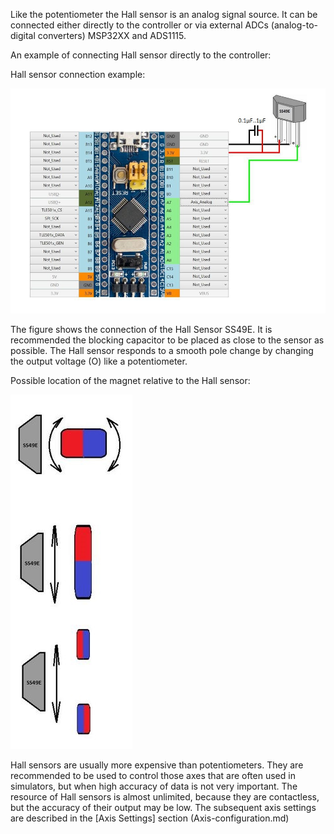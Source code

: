Like the potentiometer the Hall sensor is an analog signal source. It can be connected either directly to the controller or via external ADCs (analog-to-digital converters) MSP32XX and ADS1115.

An example of connecting Hall sensor directly to the controller:

Hall sensor connection example:

![](../images/A1.2.jpg)

The figure shows the connection of the Hall Sensor SS49E. It is recommended the blocking capacitor to be placed as close to the sensor as possible. The Hall sensor responds to a smooth pole change by changing the output voltage (O) like a potentiometer.

Possible location of the magnet relative to the Hall sensor:

![](../images/A1.2.1.jpg)

Hall sensors are usually more expensive than potentiometers. They are recommended to be used to control those axes that are often used in simulators, but when high accuracy of data is not very important. The resource of Hall sensors is almost unlimited, because they are contactless, but the accuracy of their output may be low. The subsequent axis settings are described in the [Axis Settings] section (Axis-configuration.md)